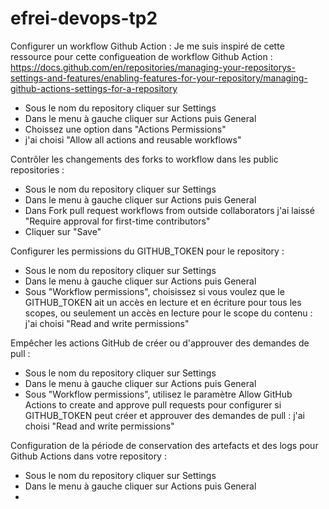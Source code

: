 # efrei-devops-tp2



Configurer un workflow Github Action :
Je me suis inspiré de cette ressource pour cette configueation de workflow Github Action : https://docs.github.com/en/repositories/managing-your-repositorys-settings-and-features/enabling-features-for-your-repository/managing-github-actions-settings-for-a-repository

- Sous le nom du repository cliquer sur Settings
- Dans le menu à gauche cliquer sur Actions puis General
- Choissez une option dans "Actions Permissions"
- j'ai choisi "Allow all actions and reusable workflows"


Contrôler les changements des forks to workflow dans les public repositories :

- Sous le nom du repository cliquer sur Settings
- Dans le menu à gauche cliquer sur Actions puis General
- Dans Fork pull request workflows from outside collaborators j'ai laissé "Require approval for first-time contributors"
- Cliquer sur "Save"


Configurer les permissions du GITHUB_TOKEN pour le repository :

- Sous le nom du repository cliquer sur Settings
- Dans le menu à gauche cliquer sur Actions puis General
- Sous "Workflow permissions", choisissez si vous voulez que le GITHUB_TOKEN ait un accès en lecture et en écriture pour tous les scopes, ou seulement un accès en lecture pour le scope du contenu : j'ai choisi "Read and write permissions"


Empêcher les actions GitHub de créer ou d'approuver des demandes de pull :
- Sous le nom du repository cliquer sur Settings
- Dans le menu à gauche cliquer sur Actions puis General
- Sous "Workflow permissions", utilisez le paramètre Allow GitHub Actions to create and approve pull requests pour configurer si GITHUB_TOKEN peut créer et approuver des demandes de pull : j'ai choisi "Read and write permissions"

Configuration de la période de conservation des artefacts et des logs pour Github Actions dans votre repository  :
- Sous le nom du repository cliquer sur Settings
- Dans le menu à gauche cliquer sur Actions puis General
- 






